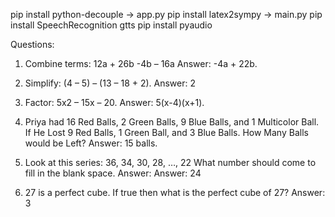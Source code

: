 pip install python-decouple -> app.py
pip install latex2sympy -> main.py
pip install SpeechRecognition gtts
pip install pyaudio


Questions:
1. Combine terms: 12a + 26b -4b – 16a
Answer: -4a + 22b.

2. Simplify: (4 – 5) – (13 – 18 + 2).
Answer: 2

3. Factor: 5x2 – 15x – 20.
Answer: 5(x-4)(x+1).

4. Priya had 16 Red Balls, 2 Green Balls, 9  Blue Balls, and 1 Multicolor Ball. If He Lost 9 Red Balls, 1 Green Ball, and 3 Blue Balls. How Many Balls would be Left? 
Answer:  15 balls.

5. Look at this series: 36, 34, 30, 28, …, 22 What number should come to fill in the blank space.
Answer: Answer: 24

6. 27 is a perfect cube. If true then what is the perfect cube of 27? 
Answer: 3



